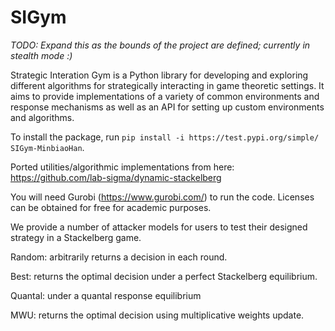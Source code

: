 # SIGym

*TODO: Expand this as the bounds of the project are defined; currently in stealth mode :)*

Strategic Interation Gym is a Python library for developing and exploring different algorithms for strategically interacting in game theoretic settings.
It aims to provide implementations of a variety of common environments and response mechanisms as well as an API for setting up custom environments and
algorithms.

To install the package, run `pip install -i https://test.pypi.org/simple/ SIGym-MinbiaoHan`.


Ported utilities/algorithmic implementations from here: https://github.com/lab-sigma/dynamic-stackelberg

You will need Gurobi (https://www.gurobi.com/) to run the code. Licenses can be obtained for free for academic purposes.

We provide a number of attacker models for users to test their designed strategy in a Stackelberg game.

Random: arbitrarily returns a decision in each round.

Best: returns the optimal decision under a perfect Stackelberg equilibrium.

Quantal: under a quantal response equilibrium

MWU: returns the optimal decision using multiplicative weights update.
